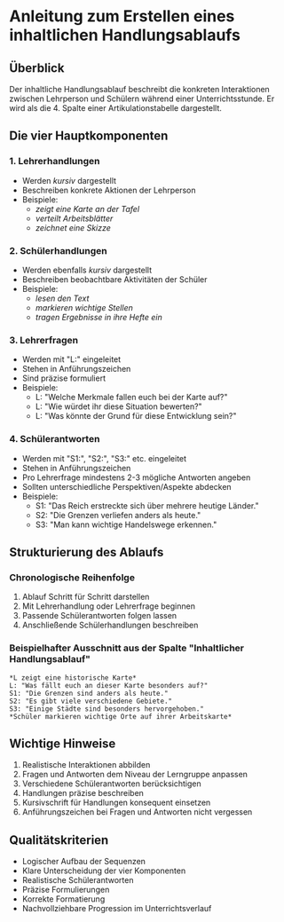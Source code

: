 # Anleitung zum Erstellen eines inhaltlichen Handlungsablaufs

## Überblick
Der inhaltliche Handlungsablauf beschreibt die konkreten Interaktionen zwischen Lehrperson und Schülern während einer Unterrichtsstunde. Er wird als die 4. Spalte einer Artikulationstabelle dargestellt. 
## Die vier Hauptkomponenten

### 1. Lehrerhandlungen
- Werden *kursiv* dargestellt
- Beschreiben konkrete Aktionen der Lehrperson
- Beispiele:
  - *zeigt eine Karte an der Tafel*
  - *verteilt Arbeitsblätter*
  - *zeichnet eine Skizze*

### 2. Schülerhandlungen
- Werden ebenfalls *kursiv* dargestellt
- Beschreiben beobachtbare Aktivitäten der Schüler
- Beispiele:
  - *lesen den Text*
  - *markieren wichtige Stellen*
  - *tragen Ergebnisse in ihre Hefte ein*

### 3. Lehrerfragen
- Werden mit "L:" eingeleitet
- Stehen in Anführungszeichen
- Sind präzise formuliert
- Beispiele:
  - L: "Welche Merkmale fallen euch bei der Karte auf?"
  - L: "Wie würdet ihr diese Situation bewerten?"
  - L: "Was könnte der Grund für diese Entwicklung sein?"

### 4. Schülerantworten
- Werden mit "S1:", "S2:", "S3:" etc. eingeleitet
- Stehen in Anführungszeichen
- Pro Lehrerfrage mindestens 2-3 mögliche Antworten angeben
- Sollten unterschiedliche Perspektiven/Aspekte abdecken
- Beispiele:
  - S1: "Das Reich erstreckte sich über mehrere heutige Länder."
  - S2: "Die Grenzen verliefen anders als heute."
  - S3: "Man kann wichtige Handelswege erkennen."

## Strukturierung des Ablaufs

### Chronologische Reihenfolge
1. Ablauf Schritt für Schritt darstellen
2. Mit Lehrerhandlung oder Lehrerfrage beginnen
3. Passende Schülerantworten folgen lassen
4. Anschließende Schülerhandlungen beschreiben

### Beispielhafter Ausschnitt aus der Spalte "Inhaltlicher Handlungsablauf"
```
*L zeigt eine historische Karte* 
L: "Was fällt euch an dieser Karte besonders auf?"
S1: "Die Grenzen sind anders als heute."
S2: "Es gibt viele verschiedene Gebiete."
S3: "Einige Städte sind besonders hervorgehoben."
*Schüler markieren wichtige Orte auf ihrer Arbeitskarte*
```

## Wichtige Hinweise

1. Realistische Interaktionen abbilden
2. Fragen und Antworten dem Niveau der Lerngruppe anpassen
3. Verschiedene Schülerantworten berücksichtigen
4. Handlungen präzise beschreiben
5. Kursivschrift für Handlungen konsequent einsetzen
6. Anführungszeichen bei Fragen und Antworten nicht vergessen

## Qualitätskriterien

- Logischer Aufbau der Sequenzen
- Klare Unterscheidung der vier Komponenten
- Realistische Schülerantworten
- Präzise Formulierungen
- Korrekte Formatierung
- Nachvollziehbare Progression im Unterrichtsverlauf